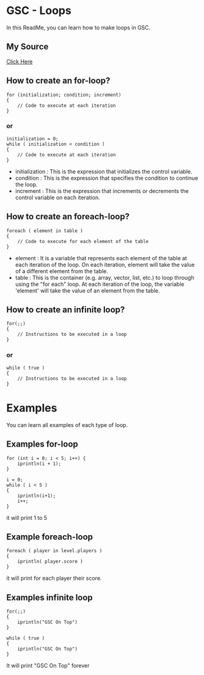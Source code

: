 # GSC - Loops

In this ReadMe, you can learn how to make loops in GSC.

## My Source

[Click Here](https://plutonium.pw/fr/docs/modding/loading-mods/)

## How to create an for-loop?

```gsc
for (initialization; condition; increment)
{
    // Code to execute at each iteration
}
```

### or

```gsc
initialization = 0;
while ( initialization < condition )
{
    // Code to execute at each iteration
}
```

- initialization : This is the expression that initializes the control variable.
- condition : This is the expression that specifies the condition to continue the loop.
- increment : This is the expression that increments or decrements the control variable on each iteration.

## How to create an foreach-loop?

```gsc
foreach ( element in table )
{
    // Code to execute for each element of the table
}
```

- element : It is a variable that represents each element of the table at each iteration of the loop. On each iteration, element will take the value of a different element from the table.
- table : This is the container (e.g. array, vector, list, etc.) to loop through using the "for each" loop. At each iteration of the loop, the variable 'element' will take the value of an element from the table.

## How to create an infinite loop?

```gsc
for(;;)
{
    // Instructions to be executed in a loop
}
```

### or

```gsc
while ( true )
{
    // Instructions to be executed in a loop
}
```

# Examples

You can learn all examples of each type of loop.

## Examples for-loop

```gsc
for (int i = 0; i < 5; i++) {
    iprintln(i + 1);
}
```

```gsc
i = 0;
while ( i < 5 )
{
    iprintln(i+1);
    i++;
}
```

it will print 1 to 5

## Example foreach-loop

```gsc
foreach ( player in level.players )
{
    iprintln( player.score )
}
```

it will print for each player their score.

## Examples infinite loop

```gsc
for(;;)
{
    iprintln("GSC On Top")
}
```

```gsc
while ( true )
{
    iprintln("GSC On Top")
}
```

It will print "GSC On Top" forever
